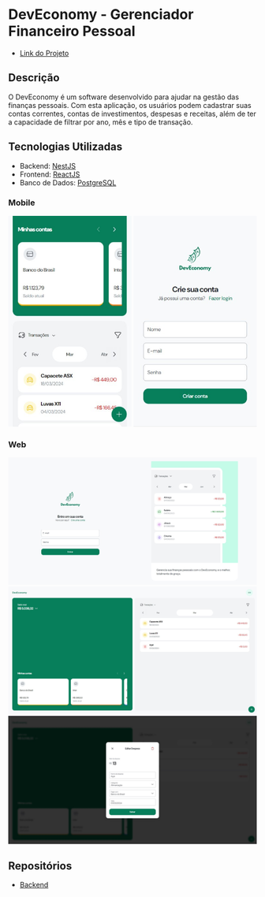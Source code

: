 # DevEconomy - Gerenciador Financeiro Pessoal

- [Link do Projeto](https://dev-economy.vercel.app)

## Descrição

O DevEconomy é um software desenvolvido para ajudar na gestão das finanças pessoais. Com esta aplicação, os usuários podem cadastrar suas contas correntes, contas de investimentos, despesas e receitas, além de ter a capacidade de filtrar por ano, mês e tipo de transação.

## Tecnologias Utilizadas

- Backend: [NestJS](https://docs.nestjs.com)
- Frontend: [ReactJS](https://react.dev)
- Banco de Dados: [PostgreSQL](https://www.postgresql.org)

### Mobile

<div align="center">
  <img src="/public/home-mobile.jpg" alt="Mobile" width="250" />
  <img src="/public/register-mobile.jpg" alt="Mobile" width="250" />
</div>


### Web

![Web](public/login.jpg)
![Web](public/home.jpg)
![Web](public/edit-transaction.jpg)

## Repositórios

- [Backend](https://github.com/moraiskaua/back-end-DevEconomy)
